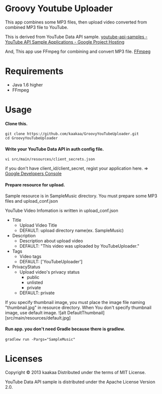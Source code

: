 Groovy Youtube Uploader
=======================

This app combines some MP3 files, then upload video converted from combined MP3 file to YouTube.

This is derived from YouTube Data API sample.
[youtube-api-samples - YouTube API Sample Applications - Google Project Hosting](https://code.google.com/p/youtube-api-samples/source/browse/#git%2Fsamples%2Fjava%2Fyoutube-cmdline-uploadvideo-sample "youtube-api-samples - YouTube API Sample Applications - Google Project Hosting")

And, This app use FFmpeg for combining and convert MP3 file.
[FFmpeg](http://www.ffmpeg.org/ "FFmpeg")

Requirements
============

* Java 1.6 higher
* FFmpeg

Usage
=====

#### Clone this.

```
git clone https://github.com/kaakaa/GroovyYouTubeUploader.git
cd GroovyYouTubeUploader
```

#### Write your YouTube Data API in auth config file.

```
vi src/main/resources/client_secrets.json
```

if you don't have client_id/client_secret, regist your application here. 
  => [Google Developers Console](https://code.google.com/apis/console/?api=youtube "Google Developers Console")


#### Prepare resource for upload.

Sample resource is in SampleMusic directory.
You must prepare some MP3 files and upload_conf.json

YouTube Video Infomation is written in upload_conf.json
- Title
  - Upload Video Title
  - DEFAULT: upload directory name(ex. SampleMusic)
- Description
  - Description about upload video
  - DEFAULT: "This video was uploaded by YouTubeUploader."
- Tags
  - Video tags
  - DEFAULT: ['YouTubeUploader']
- PrivacyStatus
  - Upload video's privacy status
    - public
    - unlisted
    - private
  - DEFAULT: private


If you specify thumbnail image, you must place the image file naming "thumbnail.jpg" in resource directory.
When You don't specify thumbnail image, use default image.
![alt DefaultThumbnail][src/main/resources/default.jpg]


#### Run app. you don't need Gradle because there is gradlew.

  ```
  gradlew run -Pargs="SampleMusic"
  ```

Licenses
========

Copyright © 2013 kaakaa Distributed under the terms of MIT License.

YouTube Data API sample is distributed under the Apache License Version 2.0.
